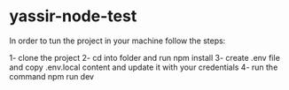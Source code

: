 # yassir-node-test

In order to tun the project in your machine follow the steps:

1- clone the project
2- cd into folder and run npm install
3- create .env file and copy .env.local content and update it with your credentials
4- run the command npm run dev
